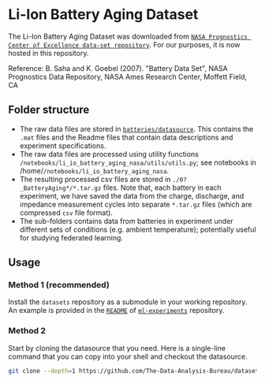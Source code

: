 # Li-Ion Battery Aging Dataset

The Li-Ion Battery Aging Dataset was downloaded from [`NASA Prognostics Center of Excellence data-set repository`](https://www.nasa.gov/content/prognostics-center-of-excellence-data-set-repository). For our purposes, it is now hosted in this repository.

Reference: B. Saha and K. Goebel (2007). "Battery Data Set", NASA Prognostics Data Repository, NASA Ames Research Center, Moffett Field, CA

## Folder structure
* The raw data files are stored in [`batteries/datasource`](./datasource/). This contains the `.mat` files and the Readme files that contain data descriptions and experiment specifications.
* The raw data files are processed using utility functions `/notebooks/li_io_battery_aging_nasa/utils/utils.py`; see notebooks in /home/`/notebooks/li_io_battery_aging_nasa`.
* The resulting processed csv files are stored in `./0?_BatteryAging*/*.tar.gz` files. Note that, each battery in each experiment, we have saved the data from the charge, discharge, and impedance measurement cycles into separate `*.tar.gz` files (which are compressed `csv` file format).
* The sub-folders contains data from batteries in experiment under different sets of conditions (e.g. ambient temperature); potentially useful for studying federated learning.

## Usage

### Method 1 (recommended)
Install the `datasets` repository as a submodule in your working repository. An example is provided in the [`README`](https://github.com/The-Data-Analysis-Bureau/ml-experiments#readme) of [`ml-experiments`](https://github.com/The-Data-Analysis-Bureau/ml-experiments) repository.

### Method 2
Start by cloning the datasource that you need. Here is a single-line command that you can copy into your shell and checkout the datasource.
``` bash
git clone --depth=1 https://github.com/The-Data-Analysis-Bureau/datasets.git && mv datasets/batteries . && rm -rf datasets datasets/datasource
```

